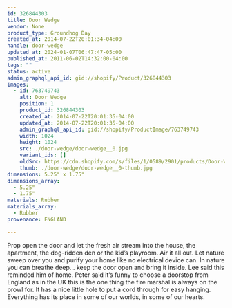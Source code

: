 ```yaml
---
id: 326844303
title: Door Wedge
vendor: None
product_type: Groundhog Day
created_at: 2014-07-22T20:01:34-04:00
handle: door-wedge
updated_at: 2024-01-07T06:47:47-05:00
published_at: 2011-06-02T14:32:00-04:00
tags: ""
status: active
admin_graphql_api_id: gid://shopify/Product/326844303
images:
  - id: 763749743
    alt: Door Wedge
    position: 1
    product_id: 326844303
    created_at: 2014-07-22T20:01:35-04:00
    updated_at: 2014-07-22T20:01:35-04:00
    admin_graphql_api_id: gid://shopify/ProductImage/763749743
    width: 1024
    height: 1024
    src: ./door-wedge/door-wedge__0.jpg
    variant_ids: []
    oldSrc: https://cdn.shopify.com/s/files/1/0589/2901/products/Door-Wedge.jpeg?v=1406073695
    thumb: ./door-wedge/door-wedge__0-thumb.jpg
dimensions: 5.25" x 1.75"
dimensions_array:
  - 5.25"
  - 1.75"
materials: Rubber
materials_array:
  - Rubber
provenance: ENGLAND

---
```


Prop open the door and let the fresh air stream into the house, the apartment, the dog-ridden den or the kid’s playroom. Air it all out. Let nature sweep over you and purify your home like no electrical device can. In nature you can breathe deep… keep the door open and bring it inside. Lee said this reminded him of home. Peter said it’s funny to choose a doorstop from England as in the UK this is the one thing the fire marshal is always on the prowl for. It has a nice little hole to put a cord through for easy hanging. Everything has its place in some of our worlds, in some of our hearts.
